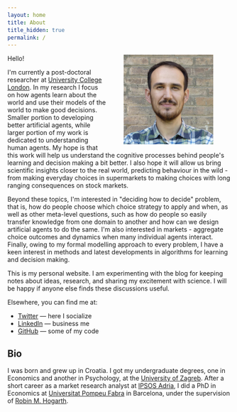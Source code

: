```yaml
---
layout: home
title: About
title_hidden: true
permalink: /
---
```


<img src="/images/portrait.jpg" width="40%" align="right"  hspace="40">

Hello! 

I'm currently a post-doctoral researcher at [University College London](http://www.fil.ion.ucl.ac.uk/Dolan/). In my research I focus on how agents learn about the world and use their models of the world to make good decisions. Smaller portion to developing better artificial agents, while larger portion of my work is dedicated to understanding human agents. My hope is that this work will help us understand the cognitive processes behind people's learning and decision making a bit better. I also hope it will allow us bring scientific insights closer to the real world, predicting behaviour in the wild - from making everyday choices in supermarkets to making choices with long ranging consequences on stock markets. 

Beyond these topics, I'm interested in "deciding how to decide" problem, that is, how do people choose which choice strategy to apply and when, as well as other meta-level questions, such as how do people so easily transfer knowledge from one domain to another and how can we design artificial agents to do the same. I'm also interested in markets - aggregate choice outcomes and dynamics when many individual agents interact. Finally, owing to my formal modelling approach to every problem, I have a keen interest in methods and latest developments in algorithms for learning and decision making.

This is my personal website. I am experimenting with the blog for keeping notes about ideas, research, and sharing my excitement with science. I will be happy if anyone else finds these discussions useful. 

Elsewhere, you can find me at:

- [Twitter](https://twitter.com/HrvojeStojic) — here I socialize  
- [LinkedIn](https://www.linkedin.com/in/hrvoje-stojic-19b7071/) — business me  
- [GitHub](https://github.com/hstojic) — some of my code


## Bio

I was born and grew up in Croatia. I got my undergraduate degrees, one in Economics and another in Psychology, at the <a href="http://www.unizg.hr/homepage/about-university/">University of Zagreb</a>. After a short career as a market research analyst at <a href="http://www.ipsosadria.com/">IPSOS Adria</a>, I did a PhD in Economics at [Universitat Pompeu Fabra](http://www.upf.edu/) in Barcelona, under the supervision of [Robin M. Hogarth](http://www.econ.upf.edu/~hogarth/Robin_M._Hogarth/Home.html). 


<!-- ## This site

Source code for the blog can be found at [Github](https://github.com/hstojic/hstojic.github.io). I have used [Jekyll](https://jekyllrb.com) with a slightly modified Minima theme. I am using great fonts developed by Rasmus Anderson - [Interface](https://rsms.me/interface/), and Pandoc flavour of markdown, via [jekyll-pandoc](https://github.com/mfenner/jekyll-pandoc) plugin. -->